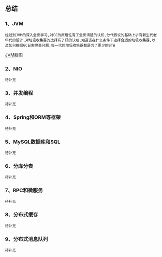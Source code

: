 ## 总结

### 1、JVM
```经过到JVM的深入全面学习,对GC的原理性有了全面清楚的认知,分代假说的基础上才有新生代老年代的设计,对垃圾收集器的选择有了好的认知,知道该在什么条件下选择合适的垃圾收集器,以及如何根据GC日志排查问题,每一代的垃圾收集器都是为了更少的STW```

[JVM脑图](/week14/JVM脑图.xmind)

### 2、NIO
```待补充```

### 3、并发编程
```待补充```

### 4、Spring和ORM等框架
```待补充```

### 5、MySQL数据库和SQL
```待补充```

### 6、分库分表
```待补充```

### 7、RPC和微服务
```待补充```

### 8、分布式缓存
```待补充```

### 9、分布式消息队列
```待补充```